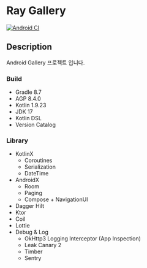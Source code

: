 # Ray Gallery

[![Android CI](https://github.com/ajou4095/ray-gallery-android/actions/workflows/android.yml/badge.svg?branch=main)](https://github.com/ajou4095/ray-gallery-android/actions/workflows/android.yml)

## Description

Android Gallery 프로젝트 입니다.

### Build

- Gradle 8.7
- AGP 8.4.0
- Kotlin 1.9.23
- JDK 17
- Kotlin DSL
- Version Catalog

### Library

- KotlinX
  - Coroutines
  - Serialization
  - DateTime
- AndroidX
  - Room
  - Paging
  - Compose + NavigationUI
- Dagger Hilt
- Ktor
- Coil
- Lottie
- Debug & Log
  - OkHttp3 Logging Interceptor (App Inspection)
  - Leak Canary 2
  - Timber
  - Sentry
